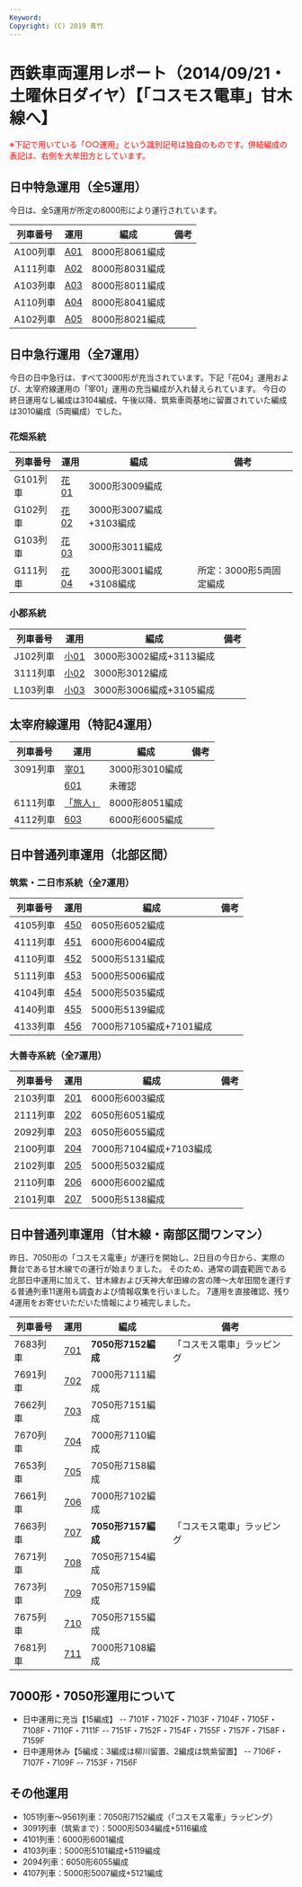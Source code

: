 ```yaml
---
Keyword: 
Copyright: (C) 2019 青竹
---
```


# 西鉄車両運用レポート（2014/09/21・土曜休日ダイヤ）【「コスモス電車」甘木線へ】

<span style="color:#FF0000;">※下記で用いている「○○運用」という識別記号は独自のものです。併結編成の表記は、右側を大牟田方としています。</span>

## 日中特急運用（全5運用）

今日は、全5運用が所定の8000形により運行されています。

| 列車番号 | 運用 | 編成 | 備考 |
| --- | --- | --- | --- |
| A100列車 | [A01](http://aotake91.yu-nagi.com/railway/nishitetsu/20140322kaisei/unyoulist-holiday.htm#HA01) | 8000形8061編成 |  |
| A111列車 | [A02](http://aotake91.yu-nagi.com/railway/nishitetsu/20140322kaisei/unyoulist-holiday.htm#HA02) | 8000形8031編成 |  |
| A103列車 | [A03](http://aotake91.yu-nagi.com/railway/nishitetsu/20140322kaisei/unyoulist-holiday.htm#HA03) | 8000形8011編成 |  |
| A110列車 | [A04](http://aotake91.yu-nagi.com/railway/nishitetsu/20140322kaisei/unyoulist-holiday.htm#HA04) | 8000形8041編成 |  |
| A102列車 | [A05](http://aotake91.yu-nagi.com/railway/nishitetsu/20140322kaisei/unyoulist-holiday.htm#HA05) | 8000形8021編成 |  |

## 日中急行運用（全7運用）

今日の日中急行は、すべて3000形が充当されています。下記「花04」運用および、太宰府線運用の「宰01」運用の充当編成が入れ替えられています。
今日の終日運用なし編成は3104編成、午後以降、筑紫車両基地に留置されていた編成は3010編成（5両編成）でした。

### 花畑系統

| 列車番号 | 運用 | 編成 | 備考 |
| --- | --- | --- | --- |
| G101列車 | [花01](http://aotake91.yu-nagi.com/railway/nishitetsu/20140322kaisei/unyoulist-holiday.htm#HG01) | 3000形3009編成 |  |
| G102列車 | [花02](http://aotake91.yu-nagi.com/railway/nishitetsu/20140322kaisei/unyoulist-holiday.htm#HG02) | 3000形3007編成+3103編成 |  |
| G103列車 | [花03](http://aotake91.yu-nagi.com/railway/nishitetsu/20140322kaisei/unyoulist-holiday.htm#HG03) | 3000形3011編成 |  |
| G111列車 | [花04](http://aotake91.yu-nagi.com/railway/nishitetsu/20140322kaisei/unyoulist-holiday.htm#HG04) | 3000形3001編成+3108編成 | 所定：3000形5両固定編成 |

### 小郡系統

| 列車番号 | 運用 | 編成 | 備考 |
| --- | --- | --- | --- |
| J102列車 | [小01](http://aotake91.yu-nagi.com/railway/nishitetsu/20140322kaisei/unyoulist-holiday.htm#HJ01) | 3000形3002編成+3113編成 |  |
| 3111列車 | [小02](http://aotake91.yu-nagi.com/railway/nishitetsu/20140322kaisei/unyoulist-holiday.htm#HJ02) | 3000形3012編成 |  |
| L103列車 | [小03](http://aotake91.yu-nagi.com/railway/nishitetsu/20140322kaisei/unyoulist-holiday.htm#HJ03) | 3000形3006編成+3105編成 |  |

## 太宰府線運用（特記4運用）

| 列車番号 | 運用 | 編成 | 備考 |
| --- | --- | --- | --- |
| 3091列車 | [宰01](http://aotake91.yu-nagi.com/railway/nishitetsu/20140322kaisei/unyoulist-holiday.htm#HL01) | 3000形3010編成 |  |
|  | [601](http://aotake91.yu-nagi.com/railway/nishitetsu/20140322kaisei/unyoulist-holiday.htm#H601) | 未確認 |  |
| 6111列車 | [「旅人」](http://aotake91.yu-nagi.com/railway/nishitetsu/20140322kaisei/unyoulist-holiday.htm#H602) | 8000形8051編成 |  |
| 4112列車 | [603](http://aotake91.yu-nagi.com/railway/nishitetsu/20140322kaisei/unyoulist-holiday.htm#H603) | 6000形6005編成 |  |

## 日中普通列車運用（北部区間）

### 筑紫・二日市系統（全7運用）

| 列車番号 | 運用 | 編成 | 備考 |
| --- | --- | --- | --- |
| 4105列車 | [450](http://aotake91.yu-nagi.com/railway/nishitetsu/20140322kaisei/unyoulist-holiday.htm#H450) | 6050形6052編成 |  |
| 4111列車 | [451](http://aotake91.yu-nagi.com/railway/nishitetsu/20140322kaisei/unyoulist-holiday.htm#H451) | 6000形6004編成 |  |
| 4110列車 | [452](http://aotake91.yu-nagi.com/railway/nishitetsu/20140322kaisei/unyoulist-holiday.htm#H452) | 5000形5131編成 |  |
| 5111列車 | [453](http://aotake91.yu-nagi.com/railway/nishitetsu/20140322kaisei/unyoulist-holiday.htm#H453) | 5000形5006編成 |  |
| 4104列車 | [454](http://aotake91.yu-nagi.com/railway/nishitetsu/20140322kaisei/unyoulist-holiday.htm#H454) | 5000形5035編成 |  |
| 4140列車 | [455](http://aotake91.yu-nagi.com/railway/nishitetsu/20140322kaisei/unyoulist-holiday.htm#H455) | 5000形5139編成 |  |
| 4133列車 | [456](http://aotake91.yu-nagi.com/railway/nishitetsu/20140322kaisei/unyoulist-holiday.htm#H456) | 7000形7105編成+7101編成 |  |

### 大善寺系統（全7運用）

| 列車番号 | 運用 | 編成 | 備考 |
| --- | --- | --- | --- |
| 2103列車 | [201](http://aotake91.yu-nagi.com/railway/nishitetsu/20140322kaisei/unyoulist-holiday.htm#H201) | 6000形6003編成 |  |
| 2111列車 | [202](http://aotake91.yu-nagi.com/railway/nishitetsu/20140322kaisei/unyoulist-holiday.htm#H202) | 6050形6051編成 |  |
| 2092列車 | [203](http://aotake91.yu-nagi.com/railway/nishitetsu/20140322kaisei/unyoulist-holiday.htm#H203) | 6050形6055編成 |  |
| 2100列車 | [204](http://aotake91.yu-nagi.com/railway/nishitetsu/20140322kaisei/unyoulist-holiday.htm#H204) | 7000形7104編成+7103編成 |  |
| 2102列車 | [205](http://aotake91.yu-nagi.com/railway/nishitetsu/20140322kaisei/unyoulist-holiday.htm#H205) | 5000形5032編成 |  |
| 2110列車 | [206](http://aotake91.yu-nagi.com/railway/nishitetsu/20140322kaisei/unyoulist-holiday.htm#H206) | 6000形6002編成 |  |
| 2101列車 | [207](http://aotake91.yu-nagi.com/railway/nishitetsu/20140322kaisei/unyoulist-holiday.htm#H207) | 5000形5138編成 |  |

## 日中普通列車運用（甘木線・南部区間ワンマン）

昨日、7050形の「コスモス電車」が運行を開始し、2日目の今日から、実際の舞台である甘木線での運行が始まりました。
そのため、通常の調査範囲である北部日中運用に加えて、甘木線および天神大牟田線の宮の陣～大牟田間を運行する普通列車11運用も調査および情報収集を行いました。
7運用を直接確認、残り4運用をお寄せいただいた情報により補完しました。

| 列車番号 | 運用 | 編成 | 備考 |
| --- | --- | --- | --- |
| 7683列車 | [701](http://aotake91.yu-nagi.com/railway/nishitetsu/20140322kaisei/unyoulist-holiday.htm#H701) | **7050形7152編成** | 「コスモス電車」ラッピング |
| 7691列車 | [702](http://aotake91.yu-nagi.com/railway/nishitetsu/20140322kaisei/unyoulist-holiday.htm#H702) | 7000形7111編成 |  |
| 7662列車 | [703](http://aotake91.yu-nagi.com/railway/nishitetsu/20140322kaisei/unyoulist-holiday.htm#H703) | 7050形7151編成 |  |
| 7670列車 | [704](http://aotake91.yu-nagi.com/railway/nishitetsu/20140322kaisei/unyoulist-holiday.htm#H704) | 7000形7110編成 |  |
| 7653列車 | [705](http://aotake91.yu-nagi.com/railway/nishitetsu/20140322kaisei/unyoulist-holiday.htm#H705) | 7050形7158編成 |  |
| 7661列車 | [706](http://aotake91.yu-nagi.com/railway/nishitetsu/20140322kaisei/unyoulist-holiday.htm#H706) | 7000形7102編成 |  |
| 7663列車 | [707](http://aotake91.yu-nagi.com/railway/nishitetsu/20140322kaisei/unyoulist-holiday.htm#H707) | **7050形7157編成** | 「コスモス電車」ラッピング |
| 7671列車 | [708](http://aotake91.yu-nagi.com/railway/nishitetsu/20140322kaisei/unyoulist-holiday.htm#H708) | 7050形7154編成 |  |
| 7673列車 | [709](http://aotake91.yu-nagi.com/railway/nishitetsu/20140322kaisei/unyoulist-holiday.htm#H709) | 7050形7159編成 |  |
| 7675列車 | [710](http://aotake91.yu-nagi.com/railway/nishitetsu/20140322kaisei/unyoulist-holiday.htm#H710) | 7050形7155編成 |  |
| 7681列車 | [711](http://aotake91.yu-nagi.com/railway/nishitetsu/20140322kaisei/unyoulist-holiday.htm#H711) | 7000形7108編成 |  |

## 7000形・7050形運用について

* 日中運用に充当【15編成】 -- 7101F・7102F・7103F・7104F・7105F・7108F・7110F・7111F -- 7151F・7152F・7154F・7155F・7157F・7158F・7159F
* 日中運用休み【5編成：3編成は柳川留置、2編成は筑紫留置】 -- 7106F・7107F・7109F -- 7153F・7156F

## その他運用

* 1051列車～9561列車：7050形7152編成（「コスモス電車」ラッピング）
* 3091列車（筑紫まで）：5000形5034編成+5116編成
* 4101列車：6000形6001編成
* 4103列車：5000形5101編成+5119編成
* 2094列車：6050形6055編成
* 4107列車：5000形5007編成+5121編成

